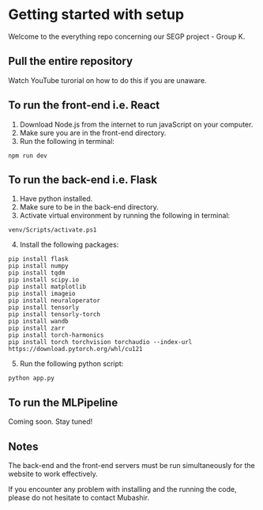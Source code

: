 # Getting started with setup
Welcome to the everything repo concerning our SEGP project - Group K.

## Pull the entire repository
Watch YouTube turorial on how to do this if you are unaware.

## To run the front-end i.e. React
1. Download Node.js from the internet to run javaScript on your computer.
2. Make sure you are in the front-end directory.
3. Run the following in terminal:
```
npm run dev
```

## To run the back-end i.e. Flask
1. Have python installed.
2. Make sure to be in the back-end directory.
3. Activate virtual environment by running the following in terminal:
```
venv/Scripts/activate.ps1
```
4. Install the following packages:
```
pip install flask
pip install numpy
pip install tqdm
pip install scipy.io
pip install matplotlib
pip install imageio
pip install neuraloperator
pip install tensorly
pip install tensorly-torch
pip install wandb
pip install zarr
pip install torch-harmonics
pip install torch torchvision torchaudio --index-url https://download.pytorch.org/whl/cu121
```
5. Run the following python script:
```
python app.py
```

## To run the MLPipeline
Coming soon. Stay tuned!

## Notes
The back-end and the front-end servers must be run simultaneously for the website to work effectively.

If you encounter any problem with installing and the running the code, please do not hesitate to contact Mubashir.